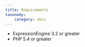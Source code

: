 ```yaml
---
title: Requirements
taxonomy:
    category: docs
---
```


- ExpressionEngine 3.2 or greater
- PHP 5.4 or greater

